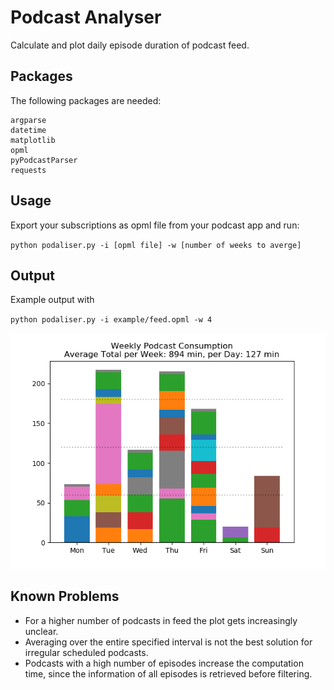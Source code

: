 # Podcast Analyser

Calculate and plot daily episode duration of podcast feed.

## Packages
The following packages are needed:
```
argparse
datetime
matplotlib
opml
pyPodcastParser
requests
```

## Usage

Export your subscriptions as opml file from your podcast app and run:

`python podaliser.py -i [opml file] -w [number of weeks to averge]`

## Output

Example output with 

`python podaliser.py -i example/feed.opml -w 4`

![Example output](example/figure.png?raw=true "Example output")

## Known Problems

* For a higher number of podcasts in feed the plot gets increasingly unclear.
* Averaging over the entire specified interval is not the best solution for irregular scheduled podcasts.
* Podcasts with a high number of episodes increase the computation time, since the information of all episodes is retrieved before filtering.